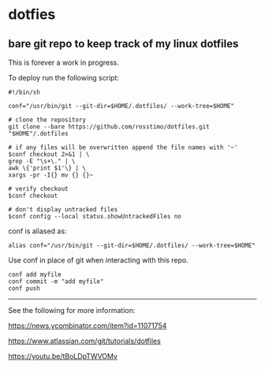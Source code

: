 # dotfies

## bare git repo to keep track of my linux dotfiles

This is forever a work in progress.

To deploy run the following script:

```
#!/bin/sh

conf="/usr/bin/git --git-dir=$HOME/.dotfiles/ --work-tree=$HOME"

# clone the repository
git clone --bare https://github.com/rosstimo/dotfiles.git "$HOME"/.dotfiles

# if any files will be overwritten append the file names with '~'
$conf checkout 2>&1 | \
grep -E "\s+\." | \
awk \{'print $1'\} | \
xargs -pr -I{} mv {} {}~

# verify checkout
$conf checkout

# don't display untracked files
$conf config --local status.showUntrackedFiles no
```

conf is aliased as:

```alias conf="/usr/bin/git --git-dir=$HOME/.dotfiles/ --work-tree=$HOME"```

Use conf in place of git when interacting with this repo.

```
conf add myfile
conf commit -m "add myfile"
conf push
```

***
See the following for more information:


https://news.ycombinator.com/item?id=11071754


https://www.atlassian.com/git/tutorials/dotfiles


https://youtu.be/tBoLDpTWVOMv
